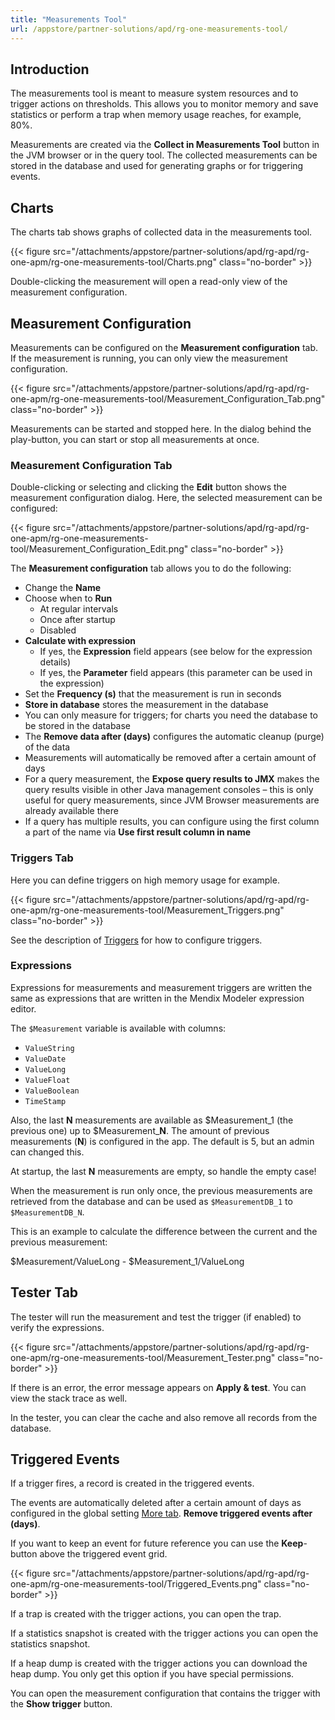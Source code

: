 ```yaml
---
title: "Measurements Tool"
url: /appstore/partner-solutions/apd/rg-one-measurements-tool/
---
```


## Introduction

The measurements tool is meant to measure system resources and to trigger actions on thresholds. This allows you to monitor memory and save statistics or perform a trap when memory usage reaches, for example, 80%. 

Measurements are created via the **Collect in Measurements Tool** button in the JVM browser or in the query tool. The collected measurements can be stored in the database and used for generating graphs or for triggering events.

## Charts

The charts tab shows graphs of collected data in the measurements tool.

{{< figure src="/attachments/appstore/partner-solutions/apd/rg-apd/rg-one-apm/rg-one-measurements-tool/Charts.png" class="no-border" >}}

Double-clicking the measurement will open a read-only view of the measurement configuration.

## Measurement Configuration

Measurements can be configured on the **Measurement configuration** tab. If the measurement is running, you can only view the measurement configuration. 

{{< figure src="/attachments/appstore/partner-solutions/apd/rg-apd/rg-one-apm/rg-one-measurements-tool/Measurement_Configuration_Tab.png" class="no-border" >}}                     

Measurements can be started and stopped here. In the dialog behind the play-button, you can start or stop all measurements at once.

### Measurement Configuration Tab

Double-clicking or selecting and clicking the **Edit** button shows the measurement configuration dialog.  Here, the selected measurement can be configured:

{{< figure src="/attachments/appstore/partner-solutions/apd/rg-apd/rg-one-apm/rg-one-measurements-tool/Measurement_Configuration_Edit.png" class="no-border" >}}

The **Measurement configuration** tab allows you to do the following:

* Change the **Name**
* Choose when to **Run**
    * At regular intervals
    * Once after startup
    * Disabled
* **Calculate with expression**
    * If yes, the **Expression** field appears (see below for the expression details)
    * If yes, the **Parameter** field appears (this parameter can be used in the expression)
* Set the **Frequency (s)** that the measurement is run in seconds
* **Store in database** stores the measurement in the database
* You can only measure for triggers; for charts you need the database to be stored in the database
* The **Remove data after (days)** configures the automatic cleanup (purge) of the data
* Measurements will automatically be removed after a certain amount of days
* For a query measurement, the **Expose query results to JMX** makes the query results visible in other Java management consoles – this is only useful for query measurements, since JVM Browser measurements are already available there
* If a query has multiple results, you can configure using the first column a part of the name via **Use first result column in name**

### Triggers Tab

Here you can define triggers on high memory usage for example.

{{< figure src="/attachments/appstore/partner-solutions/apd/rg-apd/rg-one-apm/rg-one-measurements-tool/Measurement_Triggers.png" class="no-border" >}}                 

See the description of [Triggers](/appstore/partner-solutions/apd/rg-one-triggers/) for how to configure triggers.

### Expressions

Expressions for measurements and measurement triggers are written the same as expressions that are written in the Mendix Modeler expression editor. 

The `$Measurement` variable is available with columns:

* `ValueString`
* `ValueDate`
* `ValueLong`
* `ValueFloat`
* `ValueBoolean`
* `TimeStamp`

Also, the last **N** measurements are available as $Measurement_1 (the previous one) up to $Measurement_**N**. The amount of previous measurements (**N**) is configured in the app. The default is 5, but an admin can changed this. 

At startup, the last **N** measurements are empty, so handle the empty case!

When the measurement is run only once, the previous measurements are retrieved from the database and can be used as `$MeasurementDB_1` to `$MeasurementDB_N`. 

This is an example to calculate the difference between the current and the previous measurement:

$Measurement/ValueLong - $Measurement_1/ValueLong

## Tester Tab

The tester will run the measurement and test the trigger (if enabled) to verify the expressions.

{{< figure src="/attachments/appstore/partner-solutions/apd/rg-apd/rg-one-apm/rg-one-measurements-tool/Measurement_Tester.png" class="no-border" >}}

If there is an error, the error message appears on **Apply & test**. You can view the stack trace as well.

In the tester, you can clear the cache and also remove all records from the database.

## Triggered Events

If a trigger fires, a record is created in the triggered events. 

The events are automatically deleted after a certain amount of days as configured in the global setting [More tab](/appstore/partner-solutions/apd/rg-one-configuration/#more). 
**Remove triggered events after (days)**. 

If you want to keep an event for future reference you can use the **Keep**-button above the triggered event grid.

{{< figure src="/attachments/appstore/partner-solutions/apd/rg-apd/rg-one-apm/rg-one-measurements-tool/Triggered_Events.png" class="no-border" >}}

If a trap is created with the trigger actions, you can open the trap.

If a statistics snapshot is created with the trigger actions you can open the statistics snapshot.

If a heap dump is created with the trigger actions you can download the heap dump. 
You only get this option if you have special permissions.

You can open the measurement configuration that contains the trigger with the **Show trigger** button.
